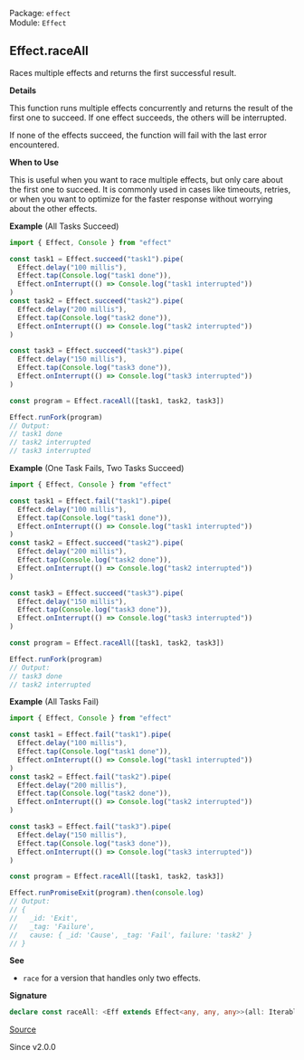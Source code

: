 Package: `effect`<br />
Module: `Effect`<br />

## Effect.raceAll

Races multiple effects and returns the first successful result.

**Details**

This function runs multiple effects concurrently and returns the result of
the first one to succeed. If one effect succeeds, the others will be
interrupted.

If none of the effects succeed, the function will fail with the last error
encountered.

**When to Use**

This is useful when you want to race multiple effects, but only care about
the first one to succeed. It is commonly used in cases like timeouts,
retries, or when you want to optimize for the faster response without
worrying about the other effects.

**Example** (All Tasks Succeed)

```ts
import { Effect, Console } from "effect"

const task1 = Effect.succeed("task1").pipe(
  Effect.delay("100 millis"),
  Effect.tap(Console.log("task1 done")),
  Effect.onInterrupt(() => Console.log("task1 interrupted"))
)
const task2 = Effect.succeed("task2").pipe(
  Effect.delay("200 millis"),
  Effect.tap(Console.log("task2 done")),
  Effect.onInterrupt(() => Console.log("task2 interrupted"))
)

const task3 = Effect.succeed("task3").pipe(
  Effect.delay("150 millis"),
  Effect.tap(Console.log("task3 done")),
  Effect.onInterrupt(() => Console.log("task3 interrupted"))
)

const program = Effect.raceAll([task1, task2, task3])

Effect.runFork(program)
// Output:
// task1 done
// task2 interrupted
// task3 interrupted
```

**Example** (One Task Fails, Two Tasks Succeed)

```ts
import { Effect, Console } from "effect"

const task1 = Effect.fail("task1").pipe(
  Effect.delay("100 millis"),
  Effect.tap(Console.log("task1 done")),
  Effect.onInterrupt(() => Console.log("task1 interrupted"))
)
const task2 = Effect.succeed("task2").pipe(
  Effect.delay("200 millis"),
  Effect.tap(Console.log("task2 done")),
  Effect.onInterrupt(() => Console.log("task2 interrupted"))
)

const task3 = Effect.succeed("task3").pipe(
  Effect.delay("150 millis"),
  Effect.tap(Console.log("task3 done")),
  Effect.onInterrupt(() => Console.log("task3 interrupted"))
)

const program = Effect.raceAll([task1, task2, task3])

Effect.runFork(program)
// Output:
// task3 done
// task2 interrupted
```

**Example** (All Tasks Fail)

```ts
import { Effect, Console } from "effect"

const task1 = Effect.fail("task1").pipe(
  Effect.delay("100 millis"),
  Effect.tap(Console.log("task1 done")),
  Effect.onInterrupt(() => Console.log("task1 interrupted"))
)
const task2 = Effect.fail("task2").pipe(
  Effect.delay("200 millis"),
  Effect.tap(Console.log("task2 done")),
  Effect.onInterrupt(() => Console.log("task2 interrupted"))
)

const task3 = Effect.fail("task3").pipe(
  Effect.delay("150 millis"),
  Effect.tap(Console.log("task3 done")),
  Effect.onInterrupt(() => Console.log("task3 interrupted"))
)

const program = Effect.raceAll([task1, task2, task3])

Effect.runPromiseExit(program).then(console.log)
// Output:
// {
//   _id: 'Exit',
//   _tag: 'Failure',
//   cause: { _id: 'Cause', _tag: 'Fail', failure: 'task2' }
// }
```

**See**

- `race` for a version that handles only two effects.

**Signature**

```ts
declare const raceAll: <Eff extends Effect<any, any, any>>(all: Iterable<Eff>) => Effect<Effect.Success<Eff>, Effect.Error<Eff>, Effect.Context<Eff>>
```

[Source](https://github.com/Effect-TS/effect/tree/main/packages/effect/src/Effect.ts#L9227)

Since v2.0.0